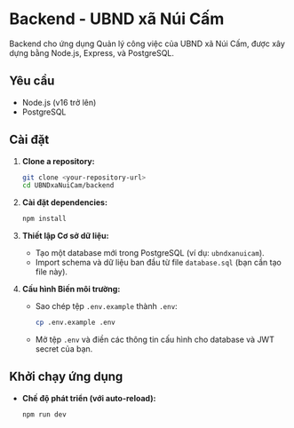 # Backend - UBND xã Núi Cấm

Backend cho ứng dụng Quản lý công việc của UBND xã Núi Cấm, được xây dựng bằng Node.js, Express, và PostgreSQL.

## Yêu cầu

- Node.js (v16 trở lên)
- PostgreSQL

## Cài đặt

1.  **Clone a repository:**
    ```bash
    git clone <your-repository-url>
    cd UBNDxaNuiCam/backend
    ```

2.  **Cài đặt dependencies:**
    ```bash
    npm install
    ```

3.  **Thiết lập Cơ sở dữ liệu:**
    - Tạo một database mới trong PostgreSQL (ví dụ: `ubndxanuicam`).
    - Import schema và dữ liệu ban đầu từ file `database.sql` (bạn cần tạo file này).

4.  **Cấu hình Biến môi trường:**
    - Sao chép tệp `.env.example` thành `.env`:
      ```bash
      cp .env.example .env
      ```
    - Mở tệp `.env` và điền các thông tin cấu hình cho database và JWT secret của bạn.

## Khởi chạy ứng dụng

- **Chế độ phát triển (với auto-reload):**
  ```bash
  npm run dev